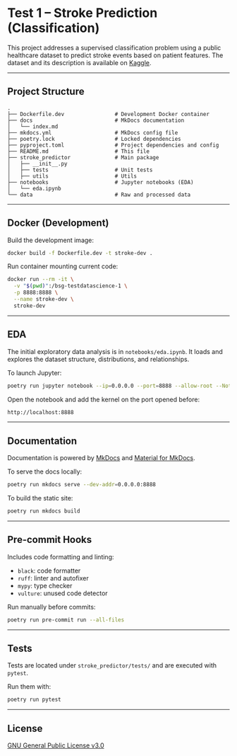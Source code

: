 # Test 1 – Stroke Prediction (Classification)

This project addresses a supervised classification problem using a public healthcare dataset to predict stroke events based on patient features. The dataset and its description is available on [Kaggle](https://www.kaggle.com/datasets/fedesoriano/stroke-prediction-dataset/data).

---

## Project Structure

```
.
├── Dockerfile.dev                # Development Docker container
├── docs                          # MkDocs documentation
│   └── index.md
├── mkdocs.yml                    # MkDocs config file
├── poetry.lock                   # Locked dependencies
├── pyproject.toml                # Project dependencies and config
├── README.md                     # This file
├── stroke_predictor              # Main package
│   ├── __init__.py
│   ├── tests                     # Unit tests
│   ├── utils                     # Utils
├── notebooks                     # Jupyter notebooks (EDA)
│   └── eda.ipynb
└── data                          # Raw and processed data
```

---

## Docker (Development)

Build the development image:

```bash
docker build -f Dockerfile.dev -t stroke-dev .
```

Run container mounting current code:

```bash
docker run --rm -it \
  -v "$(pwd)":/bsg-testdatascience-1 \
  -p 8888:8888 \
  --name stroke-dev \
  stroke-dev
```

---

## EDA

The initial exploratory data analysis is in `notebooks/eda.ipynb`. It loads and explores the dataset structure, distributions, and relationships.

To launch Jupyter:

```bash
poetry run jupyter notebook --ip=0.0.0.0 --port=8888 --allow-root --NotebookApp.token='' --NotebookApp.password=''
```

Open the notebook and add the kernel on the port opened before:

```bash
http://localhost:8888
```

---

## Documentation

Documentation is powered by [MkDocs](https://www.mkdocs.org/) and [Material for MkDocs](https://squidfunk.github.io/mkdocs-material/).

To serve the docs locally:

```bash
poetry run mkdocs serve --dev-addr=0.0.0.0:8888
```

To build the static site:

```bash
poetry run mkdocs build
```

---

## Pre-commit Hooks

Includes code formatting and linting:

- `black`: code formatter
- `ruff`: linter and autofixer
- `mypy`: type checker
- `vulture`: unused code detector

Run manually before commits:

```bash
poetry run pre-commit run --all-files
```

---

## Tests

Tests are located under `stroke_predictor/tests/` and are executed with `pytest`.

Run them with:

```bash
poetry run pytest
```

---

## License

[GNU General Public License v3.0](LICENSE)
